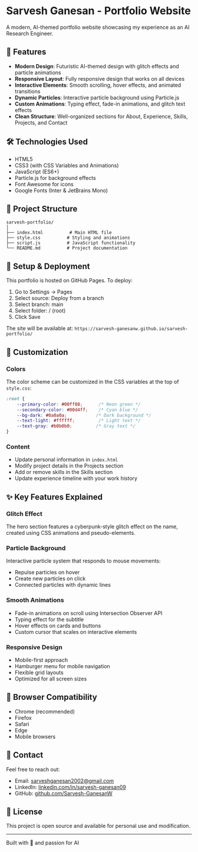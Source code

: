 # Sarvesh Ganesan - Portfolio Website

A modern, AI-themed portfolio website showcasing my experience as an AI Research Engineer.

## 🌟 Features

- **Modern Design**: Futuristic AI-themed design with glitch effects and particle animations
- **Responsive Layout**: Fully responsive design that works on all devices
- **Interactive Elements**: Smooth scrolling, hover effects, and animated transitions
- **Dynamic Particles**: Interactive particle background using Particle.js
- **Custom Animations**: Typing effect, fade-in animations, and glitch text effects
- **Clean Structure**: Well-organized sections for About, Experience, Skills, Projects, and Contact

## 🛠️ Technologies Used

- HTML5
- CSS3 (with CSS Variables and Animations)
- JavaScript (ES6+)
- Particle.js for background effects
- Font Awesome for icons
- Google Fonts (Inter & JetBrains Mono)

## 📂 Project Structure

```
sarvesh-portfolio/
│
├── index.html          # Main HTML file
├── style.css          # Styling and animations
├── script.js          # JavaScript functionality
└── README.md          # Project documentation
```

## 🚀 Setup & Deployment

This portfolio is hosted on GitHub Pages. To deploy:

1. Go to Settings → Pages
2. Select source: Deploy from a branch
3. Select branch: main
4. Select folder: / (root)
5. Click Save

The site will be available at: `https://sarvesh-ganesanw.github.io/sarvesh-portfolio/`

## 🎨 Customization

### Colors
The color scheme can be customized in the CSS variables at the top of `style.css`:

```css
:root {
    --primary-color: #00ff88;      /* Neon green */
    --secondary-color: #00d4ff;    /* Cyan blue */
    --bg-dark: #0a0a0a;           /* Dark background */
    --text-light: #ffffff;         /* Light text */
    --text-gray: #b0b0b0;         /* Gray text */
}
```

### Content
- Update personal information in `index.html`
- Modify project details in the Projects section
- Add or remove skills in the Skills section
- Update experience timeline with your work history

## ✨ Key Features Explained

### Glitch Effect
The hero section features a cyberpunk-style glitch effect on the name, created using CSS animations and pseudo-elements.

### Particle Background
Interactive particle system that responds to mouse movements:
- Repulse particles on hover
- Create new particles on click
- Connected particles with dynamic lines

### Smooth Animations
- Fade-in animations on scroll using Intersection Observer API
- Typing effect for the subtitle
- Hover effects on cards and buttons
- Custom cursor that scales on interactive elements

### Responsive Design
- Mobile-first approach
- Hamburger menu for mobile navigation
- Flexible grid layouts
- Optimized for all screen sizes

## 📱 Browser Compatibility

- Chrome (recommended)
- Firefox
- Safari
- Edge
- Mobile browsers

## 🤝 Contact

Feel free to reach out:
- Email: sarveshganesan2002@gmail.com
- LinkedIn: [linkedin.com/in/sarvesh-ganesan09](https://linkedin.com/in/sarvesh-ganesan09)
- GitHub: [github.com/Sarvesh-GanesanW](https://github.com/Sarvesh-GanesanW)

## 📄 License

This project is open source and available for personal use and modification.

---

Built with 💚 and passion for AI